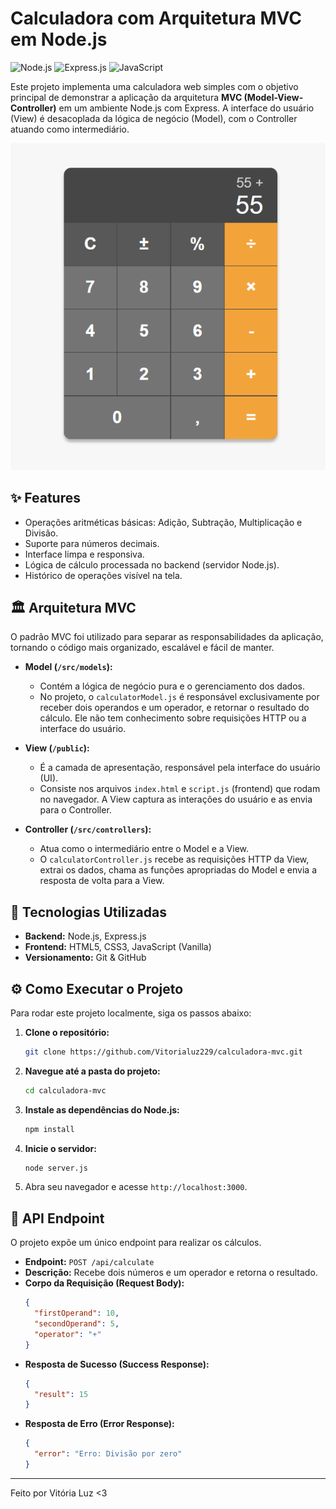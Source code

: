 # Calculadora com Arquitetura MVC em Node.js

![Node.js](https://img.shields.io/badge/Node.js-43853D?style=for-the-badge&logo=node.js&logoColor=white)
![Express.js](https://img.shields.io/badge/Express.js-000000?style=for-the-badge&logo=express&logoColor=white)
![JavaScript](https://img.shields.io/badge/JavaScript-F7DF1E?style=for-the-badge&logo=javascript&logoColor=black)

Este projeto implementa uma calculadora web simples com o objetivo principal de demonstrar a aplicação da arquitetura **MVC (Model-View-Controller)** em um ambiente Node.js com Express. A interface do usuário (View) é desacoplada da lógica de negócio (Model), com o Controller atuando como intermediário.

![Screenshot da Calculadora](./public/asseats/screenshot.png)

## ✨ Features

*   Operações aritméticas básicas: Adição, Subtração, Multiplicação e Divisão.
*   Suporte para números decimais.
*   Interface limpa e responsiva.
*   Lógica de cálculo processada no backend (servidor Node.js).
*   Histórico de operações visível na tela.

## 🏛️ Arquitetura MVC

O padrão MVC foi utilizado para separar as responsabilidades da aplicação, tornando o código mais organizado, escalável e fácil de manter.

*   **Model (`/src/models`):**
    *   Contém a lógica de negócio pura e o gerenciamento dos dados.
    *   No projeto, o `calculatorModel.js` é responsável exclusivamente por receber dois operandos e um operador, e retornar o resultado do cálculo. Ele não tem conhecimento sobre requisições HTTP ou a interface do usuário.

*   **View (`/public`):**
    *   É a camada de apresentação, responsável pela interface do usuário (UI).
    *   Consiste nos arquivos `index.html` e `script.js` (frontend) que rodam no navegador. A View captura as interações do usuário e as envia para o Controller.

*   **Controller (`/src/controllers`):**
    *   Atua como o intermediário entre o Model e a View.
    *   O `calculatorController.js` recebe as requisições HTTP da View, extrai os dados, chama as funções apropriadas do Model e envia a resposta de volta para a View.

## 🚀 Tecnologias Utilizadas

*   **Backend:** Node.js, Express.js
*   **Frontend:** HTML5, CSS3, JavaScript (Vanilla)
*   **Versionamento:** Git & GitHub

## ⚙️ Como Executar o Projeto

Para rodar este projeto localmente, siga os passos abaixo:

1.  **Clone o repositório:**
    ```bash
    git clone https://github.com/Vitorialuz229/calculadora-mvc.git
    ```

2.  **Navegue até a pasta do projeto:**
    ```bash
    cd calculadora-mvc
    ```

3.  **Instale as dependências do Node.js:**
    ```bash
    npm install
    ```

4.  **Inicie o servidor:**
    ```bash
    node server.js
    ```

5.  Abra seu navegador e acesse `http://localhost:3000`.

## 📡 API Endpoint

O projeto expõe um único endpoint para realizar os cálculos.

*   **Endpoint:** `POST /api/calculate`
*   **Descrição:** Recebe dois números e um operador e retorna o resultado.
*   **Corpo da Requisição (Request Body):**
    ```json
    {
      "firstOperand": 10,
      "secondOperand": 5,
      "operator": "+"
    }
    ```
*   **Resposta de Sucesso (Success Response):**
    ```json
    {
      "result": 15
    }
    ```
*   **Resposta de Erro (Error Response):**
    ```json
    {
      "error": "Erro: Divisão por zero"
    }
    ```

---

Feito por Vitória Luz <3